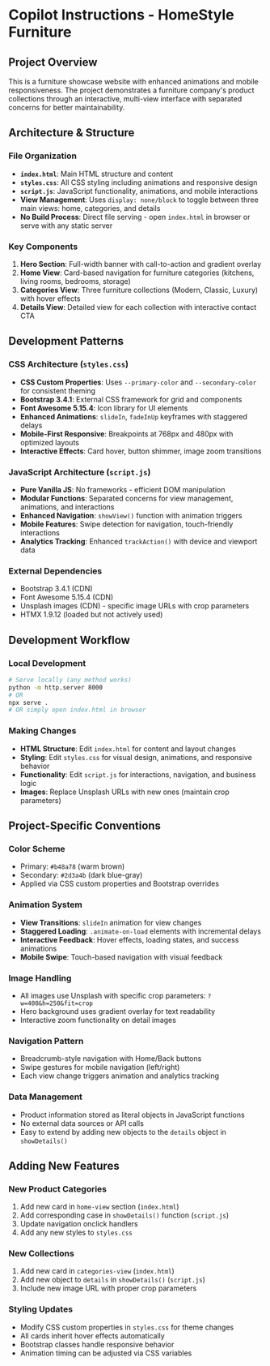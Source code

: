 # Copilot Instructions - HomeStyle Furniture

## Project Overview
This is a furniture showcase website with enhanced animations and mobile responsiveness. The project demonstrates a furniture company's product collections through an interactive, multi-view interface with separated concerns for better maintainability.

## Architecture & Structure

### File Organization
- **`index.html`**: Main HTML structure and content
- **`styles.css`**: All CSS styling including animations and responsive design
- **`script.js`**: JavaScript functionality, animations, and mobile interactions
- **View Management**: Uses `display: none/block` to toggle between three main views: home, categories, and details
- **No Build Process**: Direct file serving - open `index.html` in browser or serve with any static server

### Key Components
1. **Hero Section**: Full-width banner with call-to-action and gradient overlay
2. **Home View**: Card-based navigation for furniture categories (kitchens, living rooms, bedrooms, storage)
3. **Categories View**: Three furniture collections (Modern, Classic, Luxury) with hover effects
4. **Details View**: Detailed view for each collection with interactive contact CTA

## Development Patterns

### CSS Architecture (`styles.css`)
- **CSS Custom Properties**: Uses `--primary-color` and `--secondary-color` for consistent theming
- **Bootstrap 3.4.1**: External CSS framework for grid and components
- **Font Awesome 5.15.4**: Icon library for UI elements
- **Enhanced Animations**: `slideIn`, `fadeInUp` keyframes with staggered delays
- **Mobile-First Responsive**: Breakpoints at 768px and 480px with optimized layouts
- **Interactive Effects**: Card hover, button shimmer, image zoom transitions

### JavaScript Architecture (`script.js`)
- **Pure Vanilla JS**: No frameworks - efficient DOM manipulation
- **Modular Functions**: Separated concerns for view management, animations, and interactions
- **Enhanced Navigation**: `showView()` function with animation triggers
- **Mobile Features**: Swipe detection for navigation, touch-friendly interactions
- **Analytics Tracking**: Enhanced `trackAction()` with device and viewport data

### External Dependencies
- Bootstrap 3.4.1 (CDN)
- Font Awesome 5.15.4 (CDN) 
- Unsplash images (CDN) - specific image URLs with crop parameters
- HTMX 1.9.12 (loaded but not actively used)

## Development Workflow

### Local Development
```bash
# Serve locally (any method works)
python -m http.server 8000
# OR
npx serve .
# OR simply open index.html in browser
```

### Making Changes
- **HTML Structure**: Edit `index.html` for content and layout changes
- **Styling**: Edit `styles.css` for visual design, animations, and responsive behavior
- **Functionality**: Edit `script.js` for interactions, navigation, and business logic
- **Images**: Replace Unsplash URLs with new ones (maintain crop parameters)

## Project-Specific Conventions

### Color Scheme
- Primary: `#b48a78` (warm brown)
- Secondary: `#2d3a4b` (dark blue-gray)
- Applied via CSS custom properties and Bootstrap overrides

### Animation System
- **View Transitions**: `slideIn` animation for view changes
- **Staggered Loading**: `.animate-on-load` elements with incremental delays
- **Interactive Feedback**: Hover effects, loading states, and success animations
- **Mobile Swipe**: Touch-based navigation with visual feedback

### Image Handling
- All images use Unsplash with specific crop parameters: `?w=400&h=250&fit=crop`
- Hero background uses gradient overlay for text readability
- Interactive zoom functionality on detail images

### Navigation Pattern
- Breadcrumb-style navigation with Home/Back buttons
- Swipe gestures for mobile navigation (left/right)
- Each view change triggers animation and analytics tracking

### Data Management
- Product information stored as literal objects in JavaScript functions
- No external data sources or API calls
- Easy to extend by adding new objects to the `details` object in `showDetails()`

## Adding New Features

### New Product Categories
1. Add new card in `home-view` section (`index.html`)
2. Add corresponding case in `showDetails()` function (`script.js`)
3. Update navigation onclick handlers
4. Add any new styles to `styles.css`

### New Collections
1. Add new card in `categories-view` (`index.html`)
2. Add new object to `details` in `showDetails()` (`script.js`)
3. Include new image URL with proper crop parameters

### Styling Updates
- Modify CSS custom properties in `styles.css` for theme changes
- All cards inherit hover effects automatically
- Bootstrap classes handle responsive behavior
- Animation timing can be adjusted via CSS variables
